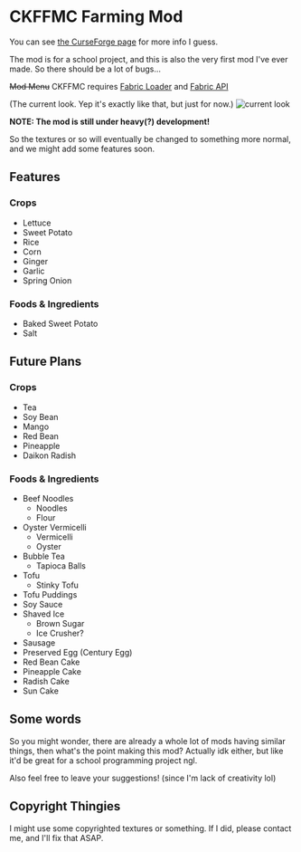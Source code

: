 # CKFFMC Farming Mod

You can see [the CurseForge page](https://www.curseforge.com/minecraft/mc-mods/ckfarm) for more info I guess.

The mod is for a school project, and this is also the very first mod I've ever made. So there should be a lot of bugs...

~~Mod Menu~~ CKFFMC requires [Fabric Loader](https://fabricmc.net/use/) and [Fabric API](https://www.curseforge.com/minecraft/mc-mods/fabric-api)

(The current look. Yep it's exactly like that, but just for now.)
![current look](https://media.forgecdn.net/attachments/thumbnails/314/185/310/172/2020-09-24_22.png)

**NOTE: The mod is still under heavy(?) development!**

So the textures or so will eventually be changed to something more normal, and we might add some features soon.

## Features

### Crops

- Lettuce
- Sweet Potato
- Rice
- Corn
- Ginger
- Garlic
- Spring Onion

### Foods & Ingredients
- Baked Sweet Potato
- Salt

## Future Plans

### Crops
- Tea
- Soy Bean
- Mango
- Red Bean
- Pineapple
- Daikon Radish

### Foods & Ingredients
- Beef Noodles
    - Noodles
    - Flour
- Oyster Vermicelli
    - Vermicelli
    - Oyster
- Bubble Tea
    - Tapioca Balls
- Tofu
    - Stinky Tofu
- Tofu Puddings
- Soy Sauce
- Shaved Ice
    - Brown Sugar
    - Ice Crusher?
- Sausage
- Preserved Egg (Century Egg)
- Red Bean Cake
- Pineapple Cake
- Radish Cake
- Sun Cake

## Some words

So you might wonder, there are already a whole lot of mods having similar things, then what's the point making this
 mod? Actually idk either, but like it'd be great for a school programming project ngl.

Also feel free to leave your suggestions! (since I'm lack of creativity lol)

## Copyright Thingies

I might use some copyrighted textures or something. If I did, please contact me, and I'll fix that ASAP.
